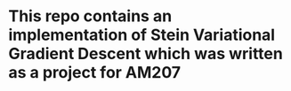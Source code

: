 # This repo contains an implementation of Stein Variational Gradient Descent which was written as a project for AM207
